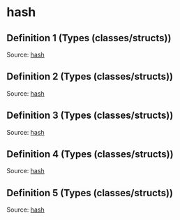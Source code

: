 # hash

## Definition 1 (Types (classes/structs))

Source: [hash](../../csrc/bfs.h#L32)

## Definition 2 (Types (classes/structs))

Source: [hash](../../csrc/dynamic_transform.h#L329)

## Definition 3 (Types (classes/structs))

Source: [hash](../../csrc/expr_simplifier.cpp#L33)

## Definition 4 (Types (classes/structs))

Source: [hash](../../csrc/id_model/loop_promotion.h#L88)

## Definition 5 (Types (classes/structs))

Source: [hash](../../csrc/parallel_dimension_map.cpp#L29)

